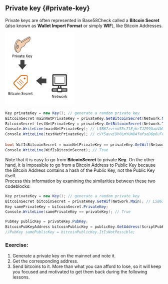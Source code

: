 ## Private key {#private-key}

Private keys are often represented in Base58Check called a **Bitcoin Secret** (also known as **Wallet Import Format** or simply **WIF**), like Bitcoin Addresses.  

![](../assets/BitcoinSecret.png)  

```cs  
Key privateKey = new Key(); // generate a random private key
BitcoinSecret mainNetPrivateKey = privateKey.GetBitcoinSecret(Network.Main);  // generate our Bitcoin secret(also known as Wallet Import Format or simply WIF) from our private key for the mainnet
BitcoinSecret testNetPrivateKey = privateKey.GetBitcoinSecret(Network.TestNet);  // generate our Bitcoin secret(also known as Wallet Import Format or simply WIF) from our private key for the testnet
Console.WriteLine(mainNetPrivateKey); // L5B67zvrndS5c71EjkrTJZ99UaoVbMUAK58GKdQUfYCpAa6jypvn
Console.WriteLine(testNetPrivateKey); // cVY5auviDh8LmYUW8AfafseD6p6uFoZrP7GjS3rzAerpRKE9Wmuz

bool WifIsBitcoinSecret = mainNetPrivateKey == privateKey.GetWif(Network.Main);
Console.WriteLine(WifIsBitcoinSecret); // True
```  

Note that it is easy to go from **BitcoinSecret** to private **Key**. On the other hand, it is impossible to go from a Bitcoin Address to Public Key because the Bitcoin Address contains a hash of the Public Key, not the Public Key itself.  
Process this information by examining the similarities between these two codeblocks:  

```cs
Key privateKey = new Key(); // generate a random private key
BitcoinSecret bitcoinSecret = privateKey.GetWif(Network.Main); // L5B67zvrndS5c71EjkrTJZ99UaoVbMUAK58GKdQUfYCpAa6jypvn
Key samePrivateKey = bitcoinSecret.PrivateKey;
Console.WriteLine(samePrivateKey == privateKey); // True
```  

```cs
PubKey publicKey = privateKey.PubKey;
BitcoinPubKeyAddress bitcoinPublicKey = publicKey.GetAddress(ScriptPubKeyType.Legacy, Network.Main); // 1PUYsjwfNmX64wS368ZR5FMouTtUmvtmTY
//PubKey samePublicKey = bitcoinPublicKey.ItIsNotPossible;
```  

### Exercise:
1. Generate a private key on the mainnet and note it.
2. Get the corresponding address.
3. Send bitcoins to it. More than what you can afford to lose, so it will keep you focused and motivated to get them back during the following lessons.
